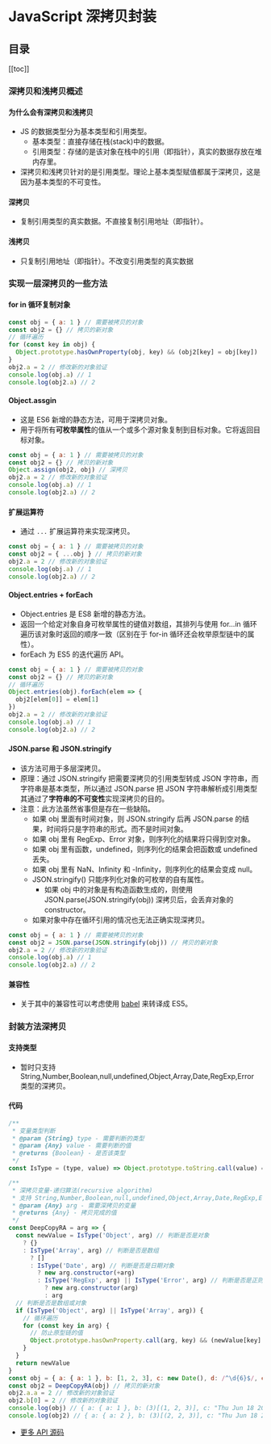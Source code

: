 # JavaScript 深拷贝封装

## 目录

[[toc]]

### 深拷贝和浅拷贝概述

#### 为什么会有深拷贝和浅拷贝

- JS 的数据类型分为基本类型和引用类型。
  - 基本类型：直接存储在栈(stack)中的数据。
  - 引用类型：存储的是该对象在栈中的引用（即指针），真实的数据存放在堆内存里。
- 深拷贝和浅拷贝针对的是引用类型。理论上基本类型赋值都属于深拷贝，这是因为基本类型的不可变性。

#### 深拷贝

- 复制引用类型的真实数据。不直接复制引用地址（即指针）。

#### 浅拷贝

- 只复制引用地址（即指针）。不改变引用类型的真实数据

### 实现一层深拷贝的一些方法

#### for in 循环复制对象

```js
const obj = { a: 1 } // 需要被拷贝的对象
const obj2 = {} // 拷贝的新对象
// 循环遍历
for (const key in obj) {
  Object.prototype.hasOwnProperty(obj, key) && (obj2[key] = obj[key])
}
obj2.a = 2 // 修改新的对象验证
console.log(obj.a) // 1
console.log(obj2.a) // 2
```

#### Object.assgin

- 这是 ES6 新增的静态方法，可用于深拷贝对象。
- 用于将所有**可枚举属性**的值从一个或多个源对象复制到目标对象。它将返回目标对象。

```js
const obj = { a: 1 } // 需要被拷贝的对象
const obj2 = {} // 拷贝的新对象
Object.assign(obj2, obj) // 深拷贝
obj2.a = 2 // 修改新的对象验证
console.log(obj.a) // 1
console.log(obj2.a) // 2
```

#### 扩展运算符

- 通过 `...` 扩展运算符来实现深拷贝。

```js
const obj = { a: 1 } // 需要被拷贝的对象
const obj2 = { ...obj } // 拷贝的新对象
obj2.a = 2 // 修改新的对象验证
console.log(obj.a) // 1
console.log(obj2.a) // 2
```

#### Object.entries + forEach

- Object.entries 是 ES8 新增的静态方法。
- 返回一个给定对象自身可枚举属性的键值对数组，其排列与使用 for...in 循环遍历该对象时返回的顺序一致（区别在于 for-in 循环还会枚举原型链中的属性）。
- forEach 为 ES5 的迭代遍历 API。

```js
const obj = { a: 1 } // 需要被拷贝的对象
const obj2 = {} // 拷贝的新对象
// 循环遍历
Object.entries(obj).forEach(elem => {
  obj2[elem[0]] = elem[1]
})
obj2.a = 2 // 修改新的对象验证
console.log(obj.a) // 1
console.log(obj2.a) // 2
```

#### JSON.parse 和 JSON.stringify

- 该方法可用于多层深拷贝。
- 原理：通过 JSON.stringify 把需要深拷贝的引用类型转成 JSON 字符串，而字符串是基本类型，所以通过 JSON.parse 把 JSON 字符串解析成引用类型其通过了**字符串的不可变性**实现深拷贝的目的。
- 注意：此方法虽然省事但是存在一些缺陷。
  - 如果 obj 里面有时间对象，则 JSON.stringify 后再 JSON.parse 的结果，时间将只是字符串的形式。而不是时间对象。
  - 如果 obj 里有 RegExp、Error 对象，则序列化的结果将只得到空对象。
  - 如果 obj 里有函数，undefined，则序列化的结果会把函数或 undefined 丢失。
  - 如果 obj 里有 NaN、Infinity 和 -Infinity，则序列化的结果会变成 null。
  - JSON.stringify() 只能序列化对象的可枚举的自有属性。
    - 如果 obj 中的对象是有构造函数生成的，则使用 JSON.parse(JSON.stringify(obj)) 深拷贝后，会丢弃对象的 constructor。
  - 如果对象中存在循环引用的情况也无法正确实现深拷贝。

```js
const obj = { a: 1 } // 需要被拷贝的对象
const obj2 = JSON.parse(JSON.stringify(obj)) // 拷贝的新对象
obj2.a = 2 // 修改新的对象验证
console.log(obj.a) // 1
console.log(obj2.a) // 2
```

#### 兼容性

- 关于其中的兼容性可以考虑使用 [babel](https://www.babeljs.cn/) 来转译成 ES5。

### 封装方法深拷贝

#### 支持类型

- 暂时只支持 String,Number,Boolean,null,undefined,Object,Array,Date,RegExp,Error 类型的深拷贝。

#### 代码

```js
/**
 * 变量类型判断
 * @param {String} type - 需要判断的类型
 * @param {Any} value - 需要判断的值
 * @returns {Boolean} - 是否该类型
 */
const IsType = (type, value) => Object.prototype.toString.call(value) === `[object ${type}]`

/**
 * 深拷贝变量-递归算法(recursive algorithm)
 * 支持 String,Number,Boolean,null,undefined,Object,Array,Date,RegExp,Error 类型
 * @param {Any} arg - 需要深拷贝的变量
 * @returns {Any} - 拷贝完成的值
 */
const DeepCopyRA = arg => {
  const newValue = IsType('Object', arg) // 判断是否是对象
    ? {}
    : IsType('Array', arg) // 判断是否是数组
      ? []
      : IsType('Date', arg) // 判断是否是日期对象
        ? new arg.constructor(+arg)
        : IsType('RegExp', arg) || IsType('Error', arg) // 判断是否是正则对象或错误对象
          ? new arg.constructor(arg)
          : arg
  // 判断是否是数组或对象
  if (IsType('Object', arg) || IsType('Array', arg)) {
    // 循环遍历
    for (const key in arg) {
      // 防止原型链的值
      Object.prototype.hasOwnProperty.call(arg, key) && (newValue[key] = DeepCopyRA(arg[key]))
    }
  }
  return newValue
}
const obj = { a: { a: 1 }, b: [1, 2, 3], c: new Date(), d: /^\d{6}$/, e: 5, f: undefined, g: null } // 需要被拷贝的对象
const obj2 = DeepCopyRA(obj) // 拷贝的新对象
obj2.a.a = 2 // 修改新的对象验证
obj2.b[0] = 2 // 修改新的对象验证
console.log(obj) // { a: { a: 1 }, b: (3)[(1, 2, 3)], c: "Thu Jun 18 2020 11:29:02 GMT+0800 (中国标准时间) {}", d: /^\d{6}$/, e: 5, f: undefined, g: null };
console.log(obj2) // { a: { a: 2 }, b: (3)[(2, 2, 3)], c: "Thu Jun 18 2020 11:29:02 GMT+0800 (中国标准时间) {}", d: /^\d{6}$/, e: 5, f: undefined, g: null };
```

- [更多 API 源码](https://github.com/biaov/mine-h5-ui/blob/main/packages/MeAPI/function.js)
